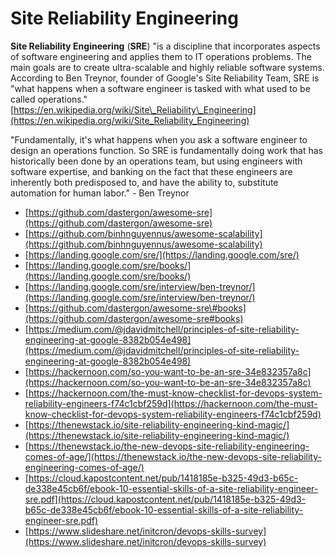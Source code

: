 # Site Reliability Engineering

**Site Reliability Engineering** \(**SRE**\) "is a discipline that incorporates aspects of software engineering and applies them to IT operations problems. The main goals are to create ultra-scalable and highly reliable software systems. According to Ben Treynor, founder of Google's Site Reliability Team, SRE is "what happens when a software engineer is tasked with what used to be called operations."  
[https://en.wikipedia.org/wiki/Site\_Reliability\_Engineering](https://en.wikipedia.org/wiki/Site_Reliability_Engineering)  
  
"Fundamentally, it's what happens when you ask a software engineer to design an operations function. So SRE is fundamentally doing work that has historically been done by an operations team, but using engineers with software expertise, and banking on the fact that these engineers are inherently both predisposed to, and have the ability to, substitute automation for human labor." - Ben Treynor

* [https://github.com/dastergon/awesome-sre](https://github.com/dastergon/awesome-sre)
* [https://github.com/binhnguyennus/awesome-scalability](https://github.com/binhnguyennus/awesome-scalability)
* [https://landing.google.com/sre/](https://landing.google.com/sre/)
* [https://landing.google.com/sre/books/](https://landing.google.com/sre/books/)
* [https://landing.google.com/sre/interview/ben-treynor/](https://landing.google.com/sre/interview/ben-treynor/)
* [https://github.com/dastergon/awesome-sre\#books](https://github.com/dastergon/awesome-sre#books)
* [https://medium.com/@jdavidmitchell/principles-of-site-reliability-engineering-at-google-8382b054e498](https://medium.com/@jdavidmitchell/principles-of-site-reliability-engineering-at-google-8382b054e498)
* [https://hackernoon.com/so-you-want-to-be-an-sre-34e832357a8c](https://hackernoon.com/so-you-want-to-be-an-sre-34e832357a8c)
* [https://hackernoon.com/the-must-know-checklist-for-devops-system-reliability-engineers-f74c1cbf259d](https://hackernoon.com/the-must-know-checklist-for-devops-system-reliability-engineers-f74c1cbf259d)
* [https://thenewstack.io/site-reliability-engineering-kind-magic/](https://thenewstack.io/site-reliability-engineering-kind-magic/)
* [https://thenewstack.io/the-new-devops-site-reliability-engineering-comes-of-age/](https://thenewstack.io/the-new-devops-site-reliability-engineering-comes-of-age/)
* [https://cloud.kapostcontent.net/pub/1418185e-b325-49d3-b65c-de338e45cb6f/ebook-10-essential-skills-of-a-site-reliability-engineer-sre.pdf](https://cloud.kapostcontent.net/pub/1418185e-b325-49d3-b65c-de338e45cb6f/ebook-10-essential-skills-of-a-site-reliability-engineer-sre.pdf)
* [https://www.slideshare.net/initcron/devops-skills-survey](https://www.slideshare.net/initcron/devops-skills-survey)




